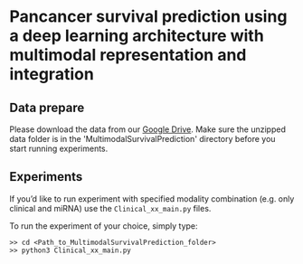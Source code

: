 # Pancancer survival prediction using a deep learning architecture with multimodal representation and integration


## Data prepare
Please download the data from our [Google Drive](https://drive.google.com/file/d/1siaUPxmZQ3v2VBRCNCnFZxRBB3Wh-j4f/view?usp=sharing). Make sure the unzipped data folder is in the 'MultimodalSurvivalPrediction' directory before you start running experiments.

## Experiments
If you’d like to run experiment with specified modality combination (e.g. only clinical and miRNA) use the `Clinical_xx_main.py` files.

To run the experiment of your choice, simply type:
```
>> cd <Path_to_MultimodalSurvivalPrediction_folder>
>> python3 Clinical_xx_main.py
```
